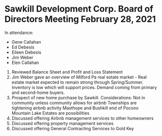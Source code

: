 # Sawkill Development Corp. Board of Directors Meeting February 28, 2021

In attendance:

- Gene Callahan
- Ed Debesis
- Eileen Debesis
- Jim Weber
- Elen Callahan

1. Reviewed Balance Sheet and Profit and Loss Statement 
2. Jim Weber gave an overview of Milford Pa real estate market - Real estate market expected to remain strong through Spring/Summer. Inventory is low which will support prices. Demand coming from primary and second-home buyers.
3. Prospect of new home purchase by Sawkill. Considerations:
	Not in community unless community allows for airbnb
	Townships are tightening airbnb activity
	Masthope and Bushkill end of Pocono Mountain Lake Estates are possibilities
4. Discussed offering Airbnb management services to other homeowners
5. Discussed offering property management services
6. Discussed offering General Contracting Services to Gold Key
